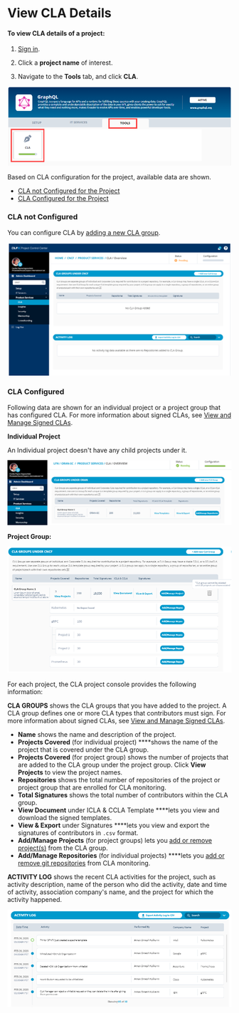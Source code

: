 # View CLA Details

#### To view CLA details of a project:

1. [Sign in](sign-in-to-project-control-center.md).

2. Click a **project name** of interest.

3. Navigate to the **Tools** tab, and click **CLA**.

![Tools](../../../.gitbook/assets/tools-tab.png)

Based on CLA configuration for the project, available data are shown.

* [CLA not Configured for the Project](view-cla-details.md#cla-not-configured)
* [CLA Configured for the Project](view-cla-details.md#cla-configured)

### CLA not Configured

You can configure CLA by [adding a new CLA group](create-new-cla-group.md).

![No CLA Signed](../../../.gitbook/assets/no-cla-signed.png)

### CLA Configured

Following data are shown for an individual project or a project group that has configured CLA. For more information about signed CLAs, see [View and Manage Signed CLAs](view-and-manage-signed-clas-for-a-cla-group.md).

**Individual Project**

An Individual project doesn't have any child projects under it.

![](../../../.gitbook/assets/cla-signed.png)

**Project Group:**

![](../../../.gitbook/assets/cla-group-details-for-project-group.png)

For each project, the CLA project console provides the following information:

**CLA GROUPS** shows the CLA groups that you have added to the project. A CLA group defines one or more CLA types that contributors must sign. For more information about signed CLAs, see [View and Manage Signed CLAs](view-and-manage-signed-clas-for-a-cla-group.md).

* **Name** shows the name and description of the project.
* **Projects Covered** \(for individual project\) ****shows the name of the project that is covered under the CLA group.
* **Projects Covered** \(for project group\) shows the number of projects that are added to the CLA group under the project group. Click **View Projects** to view the project names.
* **Repositories** shows the total number of repositories of the project or project group that are enrolled for CLA monitoring.
* **Total Signatures** shows the total number of contributors within the CLA group.
* **View Document** under ICLA & CCLA Template ****lets you view and download the signed templates.
* **View & Export** under Signatures ****lets you view and export the signatures of contributors in `.csv` format.
* **Add/Manage Projects** \(for project groups\) lets you [add or remove project\(s\)](add-or-remove-a-project-from-cla-group.md) from the CLA group.
* **Add/Manage Repositories** \(for individual projects\) ****lets you [add or remove git repositories](add-and-manage-git-organizations-and-repositories/add-or-remove-git-repositories-for-cla-monitoring.md) from CLA monitoring.

**ACTIVITY LOG** shows the recent CLA activities for the project, such as activity description, name of the person who did the activity, date and time of activity, association company's name, and the project for which the activity happened.  

![](../../../.gitbook/assets/activity-log.png)

 

